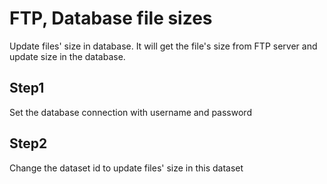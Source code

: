 # FTP, Database file sizes

Update files' size in database. It will get the file's size from FTP server and update size in the database.

## Step1
Set the database connection with username and password

## Step2
Change the dataset id to update files' size in this dataset
